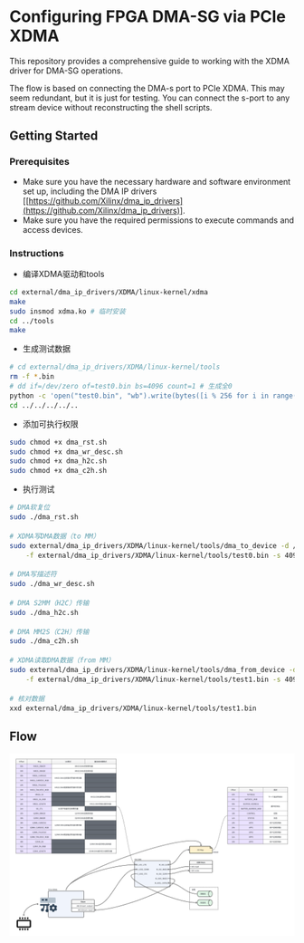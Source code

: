 # Configuring FPGA DMA-SG via PCIe XDMA

This repository provides a comprehensive guide to working with the XDMA driver for DMA-SG operations.

The flow is based on connecting the DMA-s port to PCIe XDMA. This may seem redundant, but it is just for testing. You can connect the s-port to any stream device without reconstructing the shell scripts.

## Getting Started

### Prerequisites

  * Make sure you have the necessary hardware and software environment set up, including the DMA IP drivers [[https://github.com/Xilinx/dma_ip_drivers](https://github.com/Xilinx/dma_ip_drivers)].
  * Make sure you have the required permissions to execute commands and access devices.

### Instructions

- 编译XDMA驱动和tools
``` bash
cd external/dma_ip_drivers/XDMA/linux-kernel/xdma
make
sudo insmod xdma.ko # 临时安装
cd ../tools
make
```

- 生成测试数据
``` bash
# cd external/dma_ip_drivers/XDMA/linux-kernel/tools
rm -f *.bin
# dd if=/dev/zero of=test0.bin bs=4096 count=1 # 生成全0
python -c 'open("test0.bin", "wb").write(bytes([i % 256 for i in range(4096)]))' # 生成递增数
cd ../../../../..
```

- 添加可执行权限
``` bash
sudo chmod +x dma_rst.sh
sudo chmod +x dma_wr_desc.sh
sudo chmod +x dma_h2c.sh
sudo chmod +x dma_c2h.sh
```

- 执行测试
``` bash
# DMA软复位
sudo ./dma_rst.sh

# XDMA写DMA数据（to MM）
sudo external/dma_ip_drivers/XDMA/linux-kernel/tools/dma_to_device -d /dev/xdma0_h2c_0 \
    -f external/dma_ip_drivers/XDMA/linux-kernel/tools/test0.bin -s 4096 -a 0 -c 1

# DMA写描述符
sudo ./dma_wr_desc.sh

# DMA S2MM（H2C）传输
sudo ./dma_h2c.sh

# DMA MM2S（C2H）传输
sudo ./dma_c2h.sh

# XDMA读取DMA数据（from MM）
sudo external/dma_ip_drivers/XDMA/linux-kernel/tools/dma_from_device -d /dev/xdma0_c2h_0 \
    -f external/dma_ip_drivers/XDMA/linux-kernel/tools/test1.bin -s 4096 -a 0 -c 1

# 核对数据
xxd external/dma_ip_drivers/XDMA/linux-kernel/tools/test1.bin
```

## Flow
<a href="fig/flow.png"><img width=900 src="fig/flow.png"/></a>
